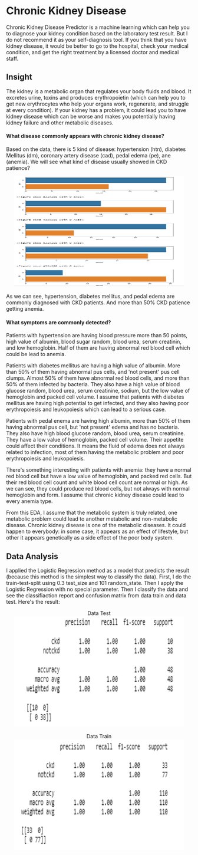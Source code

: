 # Chronic Kidney Disease

Chronic Kidney Disease Predictor is a machine learning which can help you to diagnose your kidney condition based on the laboratory test result. But I do not recommend it as your self-diagnosis tool. If you think that you have kidney disease, it would be better to go to the hospital, check your medical condition, and get the right treatment by a licensed doctor and medical staff.

## Insight

The kidney is a metabolic organ that regulates your body fluids and blood. It excretes urine, toxins and produces erythropoietin (which can help you to get new erythrocytes who help your organs work, regenerate, and struggle at every condition). If your kidney has a problem, it could lead you to have kidney disease which can be worse and makes you potentially having kidney failure and other metabolic diseases.

#### What disease commonly appears with chronic kidney disease?

Based on the data, there is 5 kind of disease: hypertension (htn), diabetes Mellitus (dm), coronary artery disease (cad), pedal edema (pe), ane (anemia). We will see what kind of disease usually showed in CKD patience?

<p align="center">
  <img width="460" height="300" src="https://github.com/megakristiani/chronic-kidney-disease/blob/master/5disease.png">
</p>

As we can see, hypertension, diabetes mellitus, and pedal edema are commonly diagnosed with CKD patients. And more than 50% CKD patience getting anemia.

#### What symptoms are commonly detected?

Patients with hypertension are having blood pressure more than 50 points, high value of albumin, blood sugar random, blood urea, serum creatinin, and low hemoglobin. Half of them are having abnormal red blood cell which could be lead to anemia. 

Patients with diabetes mellitus are having a high value of albumin. More than 50% of them having abnormal pus cells, and 'not present' pus cell clumps. Almost 50% of them have abnormal red blood cells, and more than 50% of them infected by bacteria. They also have a high value of blood glucose random, blood urea, serum creatinine, sodium, but the low value of hemoglobin and packed cell volume. I assume that patients with diabetes mellitus are having high potential to get infected, and they also having poor erythropoiesis and leukopoiesis which can lead to a serious case.

Patients with pedal enema are having high albumin, more than 50% of them having abnormal pus cell, but 'not present' edema and has no bacteria. They also have high blood glucose random, blood urea, serum creatinine. They have a low value of hemoglobin, packed cell volume. Their appetite could affect their conditions. It means the fluid of edema does not always related to infection, most of them having the metabolic problem and poor erythropoiesis and leukopoiesis.

There's something interesting with patients with anemia: they have a normal red blood cell but have a low value of hemoglobin, and packed red cells. But their red blood cell count and white blood cell count are normal or high. As we can see, they could produce red blood cells, but not always with normal hemoglobin and form. I assume that chronic kidney disease could lead to every anemia type.

From this EDA, I assume that the metabolic system is truly related, one metabolic problem could lead to another metabolic and non-metabolic disease. Chronic kidney disease is one of the metabolic diseases. It could happen to everybody: in some case, it appears as an effect of lifestyle, but other it appears genetically as a side effect of the poor body system.

## Data Analysis

I applied the Logistic Regression method as a model that predicts the result (because this method is the simplest way to classify the data). First, I do the train-test-split using 0.3 test_size and 101 random_state. Then I apply the Logistic Regression with no special parameter. Then I classify the data and see the classifiaction report and confusion matrix from data train and data test. Here's the result:

<p align="center"> Data Test
  
  <img width="460" height="300" src="https://github.com/megakristiani/chronic-kidney-disease/blob/master/test.png">
</p>

<p align="center"> Data Train
  
  <img width="460" height="300" src="https://github.com/megakristiani/chronic-kidney-disease/blob/master/train.png">
</p>

